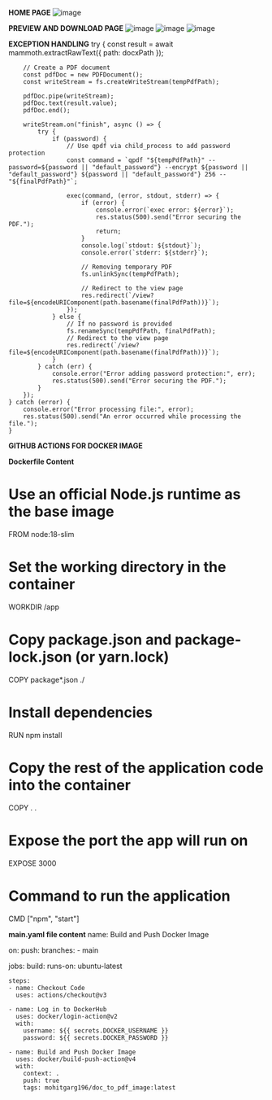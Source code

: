 **HOME PAGE**
![image](https://github.com/user-attachments/assets/557a170b-e979-4a07-87aa-957867015649)

**PREVIEW AND DOWNLOAD PAGE**
![image](https://github.com/user-attachments/assets/c298fa63-fe8a-4062-8cb0-023a7fb90548)
![image](https://github.com/user-attachments/assets/e445c81c-2294-492f-b7f6-6f674ba6848b)
![image](https://github.com/user-attachments/assets/b251d011-4fbf-4388-a0a1-da909d41e431)

**EXCEPTION HANDLING**
try {
        const result = await mammoth.extractRawText({ path: docxPath });

        // Create a PDF document
        const pdfDoc = new PDFDocument();
        const writeStream = fs.createWriteStream(tempPdfPath);

        pdfDoc.pipe(writeStream);
        pdfDoc.text(result.value);
        pdfDoc.end();

        writeStream.on("finish", async () => {
            try {
                if (password) {
                    // Use qpdf via child_process to add password protection
                    const command = `qpdf "${tempPdfPath}" --password=${password || "default_password"} --encrypt ${password || "default_password"} ${password || "default_password"} 256 -- "${finalPdfPath}"`;
                    
                    exec(command, (error, stdout, stderr) => {
                        if (error) {
                            console.error(`exec error: ${error}`);
                            res.status(500).send("Error securing the PDF.");
                            return;
                        }
                        console.log(`stdout: ${stdout}`);
                        console.error(`stderr: ${stderr}`);

                        // Removing temporary PDF
                        fs.unlinkSync(tempPdfPath);

                        // Redirect to the view page
                        res.redirect(`/view?file=${encodeURIComponent(path.basename(finalPdfPath))}`);
                    });
                } else {
                    // If no password is provided
                    fs.renameSync(tempPdfPath, finalPdfPath);
                    // Redirect to the view page
                    res.redirect(`/view?file=${encodeURIComponent(path.basename(finalPdfPath))}`);
                }
            } catch (err) {
                console.error("Error adding password protection:", err);
                res.status(500).send("Error securing the PDF.");
            }
        });
    } catch (error) {
        console.error("Error processing file:", error);
        res.status(500).send("An error occurred while processing the file.");
    }


**GITHUB ACTIONS FOR DOCKER IMAGE**

**Dockerfile Content**
# Use an official Node.js runtime as the base image
FROM node:18-slim

# Set the working directory in the container
WORKDIR /app

# Copy package.json and package-lock.json (or yarn.lock)
COPY package*.json ./

# Install dependencies
RUN npm install

# Copy the rest of the application code into the container
COPY . .

# Expose the port the app will run on
EXPOSE 3000

# Command to run the application
CMD ["npm", "start"]


**main.yaml file content**
name: Build and Push Docker Image

on:
  push:
    branches:
      - main

jobs:
  build:
    runs-on: ubuntu-latest

    steps:
    - name: Checkout Code
      uses: actions/checkout@v3

    - name: Log in to DockerHub
      uses: docker/login-action@v2
      with:
        username: ${{ secrets.DOCKER_USERNAME }}
        password: ${{ secrets.DOCKER_PASSWORD }}

    - name: Build and Push Docker Image
      uses: docker/build-push-action@v4
      with:
        context: .
        push: true
        tags: mohitgarg196/doc_to_pdf_image:latest
